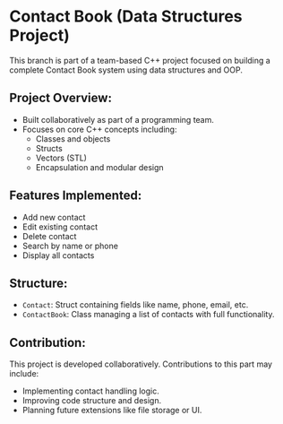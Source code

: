 # Contact Book (Data Structures Project)

This branch is part of a team-based C++ project focused on building a complete Contact Book system using data structures and OOP.

## Project Overview:
- Built collaboratively as part of a programming team.
- Focuses on core C++ concepts including:
  - Classes and objects
  - Structs
  - Vectors (STL)
  - Encapsulation and modular design

## Features Implemented:
- Add new contact
- Edit existing contact
- Delete contact
- Search by name or phone
- Display all contacts

## Structure:
- `Contact`: Struct containing fields like name, phone, email, etc.
- `ContactBook`: Class managing a list of contacts with full functionality.

## Contribution:
This project is developed collaboratively. Contributions to this part may include:
- Implementing contact handling logic.
- Improving code structure and design.
- Planning future extensions like file storage or UI.
